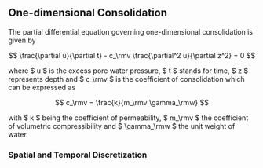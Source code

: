 ## One-dimensional Consolidation

The partial differential equation governing one-dimensional consolidation is given by

$$
\frac{\partial u}{\partial t} - c_\rmv \frac{\partial^2 u}{\partial z^2} = 0
$$

where $ u $ is the excess pore water pressure, $ t $ stands for time, $ z $ represents depth and $ c_\rmv $ is the coefficient of consolidation which can be expressed as

$$
c_\rmv = \frac{k}{m_\rmv \gamma_\rmw}
$$

with $ k $ being the coefficient of permeability, $ m_\rmv $ the coefficient of volumetric compressibility and $ \gamma_\rmw $ the unit weight of water.

### Spatial and Temporal Discretization


